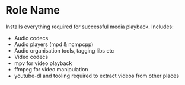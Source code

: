Role Name
=========

Installs everything required for successful media playback. Includes:

* Audio codecs
* Audio players (mpd & ncmpcpp)
* Audio organisation tools, tagging libs etc
* Video codecs
* mpv for video playback
* ffmpeg for video manipulation
* youtube-dl and tooling required to extract videos from other places

